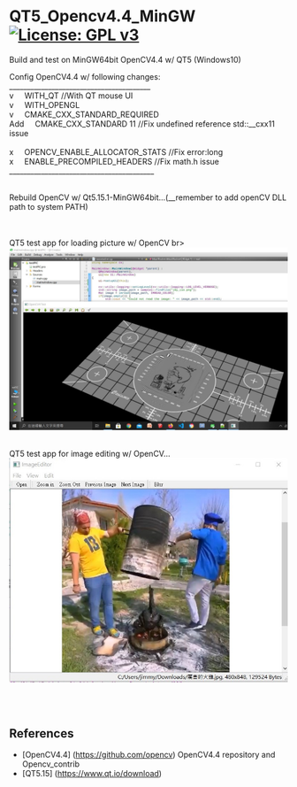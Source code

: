 # QT5_Opencv4.4_MinGW[![License: GPL v3](https://img.shields.io/badge/License-GPLv3-blue.svg)](https://www.gnu.org/licenses/gpl-3.0)<br>
Build and test on MinGW64bit OpenCV4.4 w/ QT5 (Windows10)

Config OpenCV4.4 w/ following changes: <br>
________________________________________<br>
v &nbsp;&nbsp;&nbsp;  WITH_QT                           //With QT mouse UI <br>
v &nbsp;&nbsp;&nbsp;  WITH_OPENGL <br>
v &nbsp;&nbsp;&nbsp;  CMAKE_CXX_STANDARD_REQUIRED  <br>
Add &nbsp;&nbsp;&nbsp; CMAKE_CXX_STANDARD 11             //Fix undefined reference std::__cxx11 issue <br>
<br>
x &nbsp;&nbsp;&nbsp;  OPENCV_ENABLE_ALLOCATOR_STATS     //Fix error:long <br>
x &nbsp;&nbsp;&nbsp;  ENABLE_PRECOMPILED_HEADERS        //Fix math.h issue <br>
_________________________________________<br>
<br>
 

Rebuild OpenCV w/ Qt5.15.1-MinGW64bit...(__remember to add openCV DLL path to system PATH)<br>


<br>
<br>
QT5 test app for loading picture w/ OpenCV br>
<img src="pic/OpenCV4TestPic.jpg" width=720/>
<br><br>

QT5 test app for image editing w/ OpenCV...
<img src="pic/TheAwesomeChicken.jpg" width=720/>
<br>

<br><br>


## References
  - [OpenCV4.4] (https://github.com/opencv)  OpenCV4.4 repository and Opencv_contrib
  - [QT5.15] (https://www.qt.io/download) 



